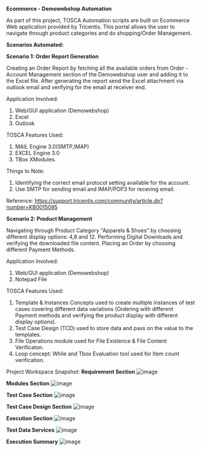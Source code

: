 **Ecommerce - Demowebshop Automation**

As part of this project, TOSCA Automation scripts are built on Ecommerce Web application provided by Tricentis. 
This portal allows the user to navigate through product categories and do shopping/Order Management.

**Scenarios Automated:**

**Scenario 1: Order Report Generation**

Creating an Order Report by fetching all the available orders from Order - Account Management section of the Demowebshop user and adding it to the Excel file. After generating the report send the Excel attachment via outlook email and verifying for the email at receiver end.

Application Involved:
1. Web/GUI application (Demowebshop)
2. Excel
3. Outlook

TOSCA Features Used:
1. MAIL Engine 3.0(SMTP,IMAP)
2. EXCEL Engine 3.0
3. TBox XModules.

Things to Note:
1. Identifying the correct email protocol setting available for the account. 
2. Use SMTP for sending email and IMAP/POP3 for receving email.

Reference: https://support.tricentis.com/community/article.do?number=KB0015095

**Scenario 2: Product Management**

Navigating through Product Category  "Apparels & Shoes" by choosing different display options: 4,8 and 12. 
Performing Digital Downloads and verifying the downloaded file content.
Placing an Order by choosing different Payment Methods.

Application Involved:
1. Web/GUI application (Demowebshop)
2. Notepad File

TOSCA Features Used:
1. Template & Instances Concepts used to create multiple instances of test cases covering different data variations (Ordering with different Payment methods and verifying the product display with different display options).
2. Test Case Design (TCD) used to store data and pass on the value to the templates.
3. File Operations module used for File Existence & File Content Verificaton.
4. Loop concept: While and Tbox Evaluation tool used for Item count verification.

Project Workspace Snapshot:
**Requirement Section**
![image](https://user-images.githubusercontent.com/80340488/110894712-5861e400-831e-11eb-826c-456bef81b3f0.png)

**Modules Section**
![image](https://user-images.githubusercontent.com/80340488/110894829-9e1eac80-831e-11eb-9013-21e0fee4b94d.png)

**Test Case Section**
![image](https://user-images.githubusercontent.com/80340488/110894610-2a7c9f80-831e-11eb-896f-92613d4da9a9.png)

**Test Case Design Section**
![image](https://user-images.githubusercontent.com/80340488/110894871-b0004f80-831e-11eb-9a01-b35fa1715959.png)

**Execution Section**
![image](https://user-images.githubusercontent.com/80340488/110894962-d920e000-831e-11eb-8cf8-58ab46e94cdb.png)

**Test Data Services**
![image](https://user-images.githubusercontent.com/80340488/110895026-f9509f00-831e-11eb-9207-3763643856b9.png)

**Execution Summary**
![image](https://user-images.githubusercontent.com/80340488/110895337-901d5b80-831f-11eb-89f1-06be6fd96eb7.png)


